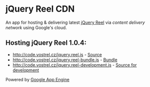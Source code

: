 jQuery Reel CDN
===============

An app for hosting & delivering latest [jQuery Reel][reel]
via *content delivery network* using Google's cloud.

Hosting jQuery Reel 1.0.4:
--------------------------

* http://code.vostrel.cz/jquery.reel.js - [Source][source]
* http://code.vostrel.cz/jquery.reel-bundle.js - [Bundle][bundle]
* http://code.vostrel.cz/jquery.reel-development.js - [Source for development][development]

[reel]:http://jquery.vostrel.cz/reel
[source]:http://code.vostrel.cz/jquery.reel.js
[bundle]:http://code.vostrel.cz/jquery.reel-bundle.js
[development]:http://code.vostrel.cz/jquery.reel-development.js
[gae]:http://appengine.google.com

Powered by [Google App Engine][gae]